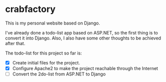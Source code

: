 crabfactory
===========
This is my personal website based on Django.

I've already done a todo-list app based on ASP.NET, so the first thing is to convert it into Django.
Also, I also have some other thoughts to be achieved after that.

The todo-list for this project so far is:

- [x] Create initial files for the project.
- [x] Configure Apache2 to make the project reachable through the Internet
- [ ] Convert the 2do-list from ASP.NET to Django
